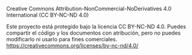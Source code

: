 Creative Commons Attribution-NonCommercial-NoDerivatives 4.0 International (CC BY-NC-ND 4.0)

Este proyecto está protegido bajo la licencia CC BY-NC-ND 4.0.
Puedes compartir el código y los documentos con atribución, pero no puedes modificarlo ni usarlo para fines comerciales.
https://creativecommons.org/licenses/by-nc-nd/4.0/
